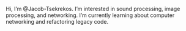 Hi, I’m @Jacob-Tsekrekos. I’m interested in sound processing, image processing, and networking. 
I’m currently learning about computer networking and refactoring legacy code.

<!---
Jacob-Tsekrekos/Jacob-Tsekrekos is a ✨ special ✨ repository because its `README.md` (this file) appears on your GitHub profile.
You can click the Preview link to take a look at your changes.
--->
